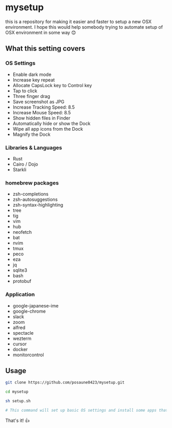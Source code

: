 # mysetup

this is a repository for making it easier and faster to setup a new OSX environment.
I hope this would help somebody trying to automate setup of OSX environment in some way 😊

## What this setting covers

### OS Settings

- Enable dark mode
- Increase key repeat
- Allocate CapsLock key to Control key
- Tap to click
- Three finger drag
- Save screenshot as JPG
- Increase Tracking Speed: 8.5
- Increase Mouse Speed: 8.5
- Show hidden files in Finder
- Automatically hide or show the Dock
- Wipe all app icons from the Dock
- Magnify the Dock

### Libraries & Languages

- Rust
- Cairo / Dojo
- Starkli

### homebrew packages

- zsh-completions
- zsh-autosuggestions
- zsh-syntax-highlighting
- tree
- tig
- vim
- hub
- neofetch
- bat
- nvim
- tmux
- peco
- eza
- jq
- sqlite3
- bash
- protobuf

### Application

- google-japanese-ime
- google-chrome
- slack
- zoom
- alfred
- spectacle
- wezterm
- cursor
- docker
- monitorcontrol

## Usage

```bash
git clone https://github.com/posaune0423/mysetup.git

cd mysetup

sh setup.sh

# This command will set up basic OS settings and install some apps that you would be likely to use like chrome, slack, etc..
```

That's it! 👍
